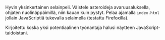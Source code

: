 Hyvin yksinkertainen selainpeli. Väistele asteroideja avaruusaluksella, ohjaten
nuolinäppäimillä, niin kauan kuin pystyt. Pelaa ajamalla `index.html` jollain
JavaScriptiä tukevalla selaimella (testattu Firefoxilla).

Kirjoitettu koska yksi potentiaalinen työnantaja halusi näytteen
JavaScript-taidoistani.
